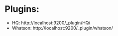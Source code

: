 # Plugins:

* HQ: http://localhost:9200/_plugin/HQ/
* Whatson: http://localhost:9200/_plugin/whatson/